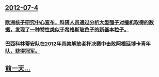 ## [2012-07-4](/zh/news/2012/07/4/index.md)

### [欧洲核子研究中心宣布，科研人员通过分析大型强子对撞机取得的数据，发现了一种特性类似于希格斯玻色子的新基本粒子。](/zh/news/2012/07/4/欧洲核子研究中心宣布-科研人员通过分析大型强子对撞机取得的数据-发现了一种特性类似于希格斯玻色子的新基本粒子.md)
### [巴西科林蒂安队在2012年南美解放者杯决赛中击败阿根廷博卡青年队，获得冠军。](/zh/news/2012/07/4/巴西科林蒂安队在2012年南美解放者杯决赛中击败阿根廷博卡青年队-获得冠军.md)
## [前一天...](/zh/news/2012/07/2/index.md)


